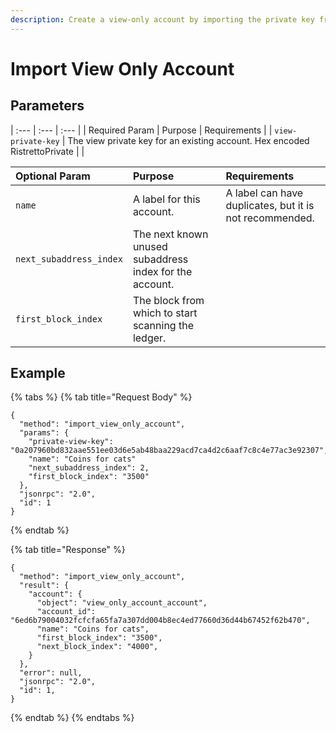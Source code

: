 ```yaml
---
description: Create a view-only account by importing the private key from an existing account
---
```


# Import View Only Account

## Parameters

| :--- | :--- | :--- |
| Required Param | Purpose | Requirements |
| `view-private-key` | The view private key for an existing account. Hex encoded RistrettoPrivate | |

| Optional Param | Purpose | Requirements |
| :--- | :--- | :--- |
| `name` | A label for this account. | A label can have duplicates, but it is not recommended. |
| `next_subaddress_index` | The next known unused subaddress index for the account. |  |
| `first_block_index` | The block from which to start scanning the ledger. |  |

## Example

{% tabs %}
{% tab title="Request Body" %}
```text
{
  "method": "import_view_only_account",
  "params": {
    "private-view-key": "0a207960bd832aae551ee03d6e5ab48baa229acd7ca4d2c6aaf7c8c4e77ac3e92307",
    "name": "Coins for cats"
    "next_subaddress_index": 2,
    "first_block_index": "3500"
  },
  "jsonrpc": "2.0",
  "id": 1
}
```
{% endtab %}

{% tab title="Response" %}
```text
{
  "method": "import_view_only_account",
  "result": {
    "account": {
      "object": "view_only_account_account",
      "account_id": "6ed6b79004032fcfcfa65fa7a307dd004b8ec4ed77660d36d44b67452f62b470",
      "name": "Coins for cats",
      "first_block_index": "3500",
      "next_block_index": "4000",
    }
  },
  "error": null,
  "jsonrpc": "2.0",
  "id": 1,
}
```
{% endtab %}
{% endtabs %}

